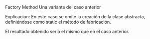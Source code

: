 Factory Method
  Una variante del caso anterior


Explicacion:
  En este caso se omite la creación de la clase abstracta, definiéndose como static el método de fabricación.

  El resultado obtenido sería el mismo que en el caso anterior.